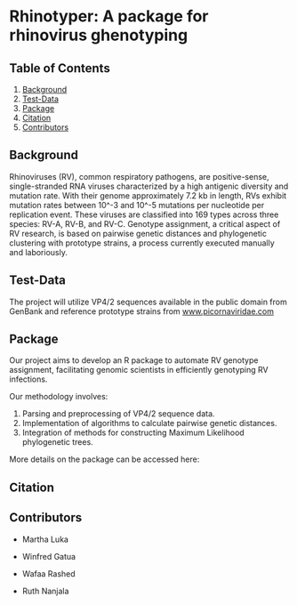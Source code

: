 # Rhinotyper: A package for rhinovirus ghenotyping

## Table of Contents
1. [Background](#Background)
2. [Test-Data ](#Test-Data )
3. [Package](#Package)
4. [Citation](#Installation)
5. [Contributors](#Contributors)

## Background
Rhinoviruses (RV), common respiratory pathogens, are positive-sense, single-stranded RNA viruses characterized by a high antigenic diversity and mutation rate. With their genome approximately 7.2 kb in length, RVs exhibit mutation rates between 10^-3 and 10^-5 mutations per nucleotide per replication event. These viruses are classified into 169 types across three species: RV-A, RV-B, and RV-C. Genotype assignment, a critical aspect of RV research, is based on pairwise genetic distances and phylogenetic clustering with prototype strains, a process currently executed manually and laboriously. 

## Test-Data 
The project will utilize VP4/2 sequences available in the public domain from GenBank and reference prototype strains from www.picornaviridae.com  

## Package
Our project aims to develop an R package to automate RV genotype assignment, facilitating genomic scientists in efficiently genotyping RV infections.

Our methodology involves:
1. Parsing and preprocessing of VP4/2 sequence data.
2. Implementation of algorithms to calculate pairwise genetic distances.
3. Integration of methods for constructing Maximum Likelihood phylogenetic 
trees.

More details on the package can be accessed here:

## Citation

## Contributors

   - Martha Luka

   - Winfred Gatua

   - Wafaa Rashed

   - Ruth Nanjala

